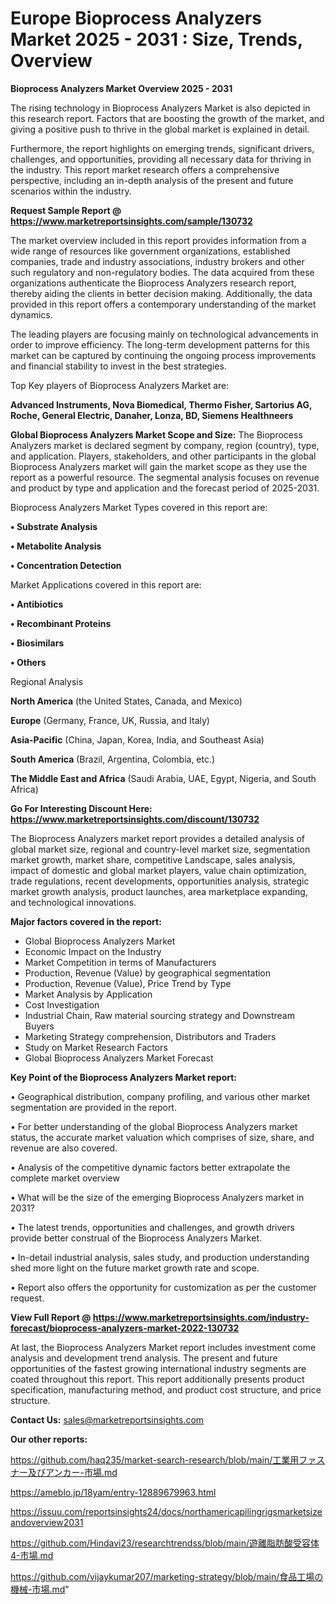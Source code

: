 # Europe Bioprocess Analyzers Market 2025 - 2031 : Size, Trends, Overview

<Strong> Bioprocess Analyzers Market Overview 2025 - 2031</strong>

The rising technology in Bioprocess Analyzers Market is also depicted in this research report. Factors that are boosting the growth of the market, and giving a positive push to thrive in the global market is explained in detail.

Furthermore, the report highlights on emerging trends, significant drivers, challenges, and opportunities, providing all necessary data for thriving in the industry. This report market research offers a comprehensive perspective, including an in-depth analysis of the present and future scenarios within the industry.

<strong>Request Sample Report @ <a href=https://www.marketreportsinsights.com/sample/130732>https://www.marketreportsinsights.com/sample/130732</a></strong>

The market overview included in this report provides information from a wide range of resources like government organizations, established companies, trade and industry associations, industry brokers and other such regulatory and non-regulatory bodies. The data acquired from these organizations authenticate the Bioprocess Analyzers research report, thereby aiding the clients in better decision making. Additionally, the data provided in this report offers a contemporary understanding of the market dynamics.

The leading players are focusing mainly on technological advancements in order to improve efficiency. The long-term development patterns for this market can be captured by continuing the ongoing process improvements and financial stability to invest in the best strategies.

Top Key players of Bioprocess Analyzers Market are:

<strong>Advanced Instruments, Nova Biomedical, Thermo Fisher, Sartorius AG, Roche, General Electric, Danaher, Lonza, BD, Siemens Healthneers</strong>

<strong><b>Global Bioprocess Analyzers Market Scope and Size:</b></strong>
The Bioprocess Analyzers market is declared segment by company, region (country), type, and application. Players, stakeholders, and other participants in the global Bioprocess Analyzers market will gain the market scope as they use the report as a powerful resource. The segmental analysis focuses on revenue and product by type and application and the forecast period of 2025-2031.

Bioprocess Analyzers Market Types covered in this report are:

<strong>• Substrate Analysis

• Metabolite Analysis

• Concentration Detection</strong>

Market Applications covered in this report are:

<strong>• Antibiotics

• Recombinant Proteins

• Biosimilars

• Others</strong> 

Regional Analysis

<strong>North America</strong> (the United States, Canada, and Mexico)

<strong>Europe</strong> (Germany, France, UK, Russia, and Italy)

<strong>Asia-Pacific</strong> (China, Japan, Korea, India, and Southeast Asia)

<strong>South America</strong> (Brazil, Argentina, Colombia, etc.)

<strong>The Middle East and Africa</strong> (Saudi Arabia, UAE, Egypt, Nigeria, and South Africa)

<strong>Go For Interesting Discount Here: <a href=https://www.marketreportsinsights.com/discount/130732>https://www.marketreportsinsights.com/discount/130732</a></strong>

The Bioprocess Analyzers market report provides a detailed analysis of global market size, regional and country-level market size, segmentation market growth, market share, competitive Landscape, sales analysis, impact of domestic and global market players, value chain optimization, trade regulations, recent developments, opportunities analysis, strategic market growth analysis, product launches, area marketplace expanding, and technological innovations.

<strong><b>Major factors covered in the report:</b></strong>
<ul>
  <li>Global Bioprocess Analyzers Market </li>
  <li>Economic Impact on the Industry</li>
  <li>Market Competition in terms of Manufacturers</li>
  <li>Production, Revenue (Value) by geographical segmentation</li>
  <li>Production, Revenue (Value), Price Trend by Type</li>
  <li>Market Analysis by Application</li>
  <li>Cost Investigation</li>
  <li>Industrial Chain, Raw material sourcing strategy and Downstream Buyers</li>
  <li>Marketing Strategy comprehension, Distributors and Traders</li>
  <li>Study on Market Research Factors</li>
  <li>Global Bioprocess Analyzers Market Forecast</li>
</ul>

<strong><b>Key Point of the Bioprocess Analyzers Market report:</b></strong>

• Geographical distribution, company profiling, and various other market segmentation are provided in the report.

• For better understanding of the global Bioprocess Analyzers market status, the accurate market valuation which comprises of size, share, and revenue are also covered.

• Analysis of the competitive dynamic factors better extrapolate the complete market overview

• What will be the size of the emerging Bioprocess Analyzers market in 2031?

• The latest trends, opportunities and challenges, and growth drivers provide better construal of the Bioprocess Analyzers Market.

• In-detail industrial analysis, sales study, and production understanding shed more light on the future market growth rate and scope.

• Report also offers the opportunity for customization as per the customer request.

<strong><b>View Full Report @ <a href=https://www.marketreportsinsights.com/industry-forecast/bioprocess-analyzers-market-2022-130732>https://www.marketreportsinsights.com/industry-forecast/bioprocess-analyzers-market-2022-130732</a></b></strong>


At last, the Bioprocess Analyzers Market report includes investment come analysis and development trend analysis. The present and future opportunities of the fastest growing international industry segments are coated throughout this report. This report additionally presents product specification, manufacturing method, and product cost structure, and price structure.

<strong>Contact Us:</strong>
sales@marketreportsinsights.com

<strong>Our other reports:</strong>

<a href=https://github.com/haq235/market-search-research/blob/main/工業用ファスナー及びアンカー-市場.md>https://github.com/haq235/market-search-research/blob/main/工業用ファスナー及びアンカー-市場.md</a>

<a href=https://ameblo.jp/18yam/entry-12889679963.html>https://ameblo.jp/18yam/entry-12889679963.html</a>

<a href=https://issuu.com/reportsinsights24/docs/northamericapilingrigsmarketsizeandoverview2031>https://issuu.com/reportsinsights24/docs/northamericapilingrigsmarketsizeandoverview2031</a>

<a href=https://github.com/Hindavi23/researchtrendss/blob/main/遊離脂肪酸受容体4-市場.md>https://github.com/Hindavi23/researchtrendss/blob/main/遊離脂肪酸受容体4-市場.md</a>

<a href=https://github.com/vijaykumar207/marketing-strategy/blob/main/食品工場の機械-市場.md>https://github.com/vijaykumar207/marketing-strategy/blob/main/食品工場の機械-市場.md</a>"
